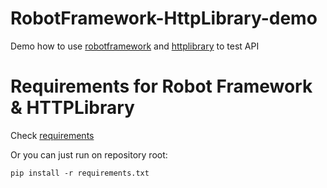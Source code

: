 RobotFramework-HttpLibrary-demo
===============================

Demo how to use [robotframework](http://www.robotframework.org) and [httplibrary](https://github.com/bulkan/robotframework-requests/#readme) to test API


# Requirements for Robot Framework & HTTPLibrary
Check [requirements](https://github.com/Atihinen/RobotFramework-HttpLibrary-demo/blob/master/requirements.txt)

Or you can just run on repository root:
```shell
pip install -r requirements.txt
```
